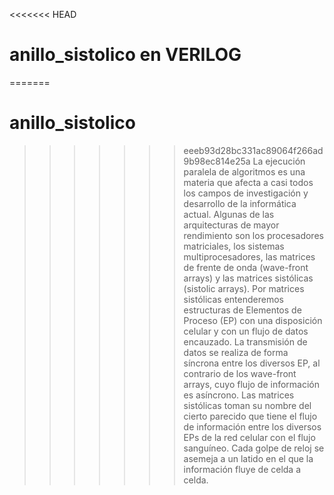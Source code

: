 <<<<<<< HEAD
# anillo_sistolico en VERILOG
=======
# anillo_sistolico
>>>>>>> eeeb93d28bc331ac89064f266ad9b98ec814e25a
La ejecución paralela de algoritmos es una materia que afecta a casi todos los campos de investigación y desarrollo de la informática actual. Algunas de las arquitecturas de mayor rendimiento son los procesadores matriciales, los sistemas multiprocesadores, las matrices de frente de onda (wave-front arrays) y las matrices sistólicas (sistolic arrays). Por matrices sistólicas entenderemos estructuras de Elementos de Proceso (EP) con una disposición celular y con un flujo de datos encauzado. La transmisión de datos se realiza de forma síncrona entre los diversos EP, al contrario de los wave-front arrays, cuyo flujo de información es asíncrono. Las matrices sistólicas toman su nombre del cierto parecido que tiene el flujo de información entre los diversos EPs de la red celular con el flujo sanguíneo. Cada golpe de reloj se asemeja a un latido en el que la información fluye de celda a celda.

